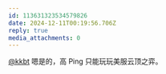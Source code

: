 ```yaml
---
id: 113631323534579826
date: 2024-12-11T00:19:56.706Z
reply: true
media_attachments: 0
---
```


[@kkbt](https://hello.2heng.xin/@kkbt) 嗯是的，高 Ping 只能玩玩美服云顶之弈。

